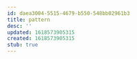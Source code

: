 ```yaml
---
id: daea3004-5515-4679-b550-548bb02961b3
title: pattern
desc: ''
updated: 1618573905315
created: 1618573905315
stub: true
---
```


